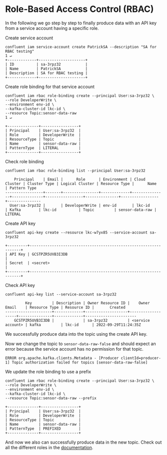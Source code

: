 # Role-Based Access Control (RBAC)

In the following we go step by step to finally produce data with an API key from
a service account having a specific role.

Create service account

```shell
confluent iam service-account create PatrickSA --description "SA for RBAC testing"                                                                                                                                                                                                                1 ↵
+-------------+---------------------+
| ID          | sa-3rpz32           |
| Name        | PatrickSA           |
| Description | SA for RBAC testing |
+-------------+---------------------+
```

Create role binding for that service account
```shell
confluent iam rbac role-binding create --principal User:sa-3rpz32 \
--role DeveloperWrite \
--environment env-id \
--kafka-cluster-id lkc-id \
--resource Topic:sensor-data-raw                                                                                                                      1 ↵

+--------------+-----------------+
| Principal    | User:sa-3rpz32  |
| Role         | DeveloperWrite  |
| ResourceType | Topic           |
| Name         | sensor-data-raw |
| PatternType  | LITERAL         |
+--------------+-----------------+
```

Check role binding
```shell
confluent iam rbac role-binding list --principal User:sa-3rpz32

    Principal    | Email |      Role      | Environment | Cloud Cluster | Cluster Type | Logical Cluster | Resource Type |      Name       | Pattern Type
-----------------+-------+----------------+-------------+---------------+--------------+-----------------+---------------+-----------------+---------------
  User:sa-3rpz32 |       | DeveloperWrite | env-id       | lkc-id        | Kafka        | lkc-id          | Topic         | sensor-data-raw | LITERAL
```

Create API key
```shell
confluent api-key create --resource lkc-w7yx85 --service-account sa-3rpz32

+---------+------------------------------------------------------------------+
| API Key | GCSTPZR5UVB3I3DB                                                 |
| Secret  | <secret>                                                         |
+---------+------------------------------------------------------------------+
```

Check API key
```shell
confluent api-key list --service-account sa-3rpz32

         Key         | Description | Owner Resource ID |    Owner Email    | Resource Type | Resource ID |       Created
---------------------+-------------+-------------------+-------------------+---------------+-------------+-----------------------
    GCSTPZR5UVB3I3DB |             | sa-3rpz32         | <service account> | kafka         | lkc-id      | 2022-09-29T11:24:35Z
```

We successfully produce data into the topic using the create API key.

Now we change the topic to `sensor-data-raw-false` and should expect an error
because the service account has no permission for that topic.

```shell
ERROR org.apache.kafka.clients.Metadata - [Producer clientId=producer-1] Topic authorization failed for topics [sensor-data-raw-false]
```

We update the role binding to use a prefix
```shell
confluent iam rbac role-binding create --principal User:sa-3rpz32 \
--role DeveloperWrite \
--environment env-id \
--kafka-cluster-id lkc-id \
--resource Topic:sensor-data-raw --prefix

+--------------+-----------------+
| Principal    | User:sa-3rpz32  |
| Role         | DeveloperWrite  |
| ResourceType | Topic           |
| Name         | sensor-data-raw |
| PatternType  | PREFIXED        |
+--------------+-----------------+
```

And now we also can successfully produce data in the new topic.
Check out all the different roles in the [documentation](https://docs.confluent.io/cloud/current/access-management/access-control/cloud-rbac.html#manage-rbac-using-the-confluent-cli).